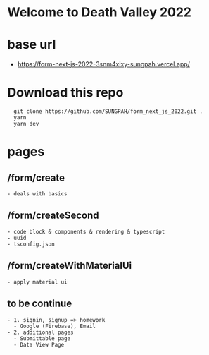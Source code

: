 # Welcome to Death Valley 2022

# base url
  - https://form-next-js-2022-3snm4xixy-sungpah.vercel.app/

# Download this repo
```
  git clone https://github.com/SUNGPAH/form_next_js_2022.git .
  yarn  
  yarn dev
```
# pages
  ## /form/create 
    - deals with basics
  ## /form/createSecond
    - code block & components & rendering & typescript
    - uuid 
    - tsconfig.json


  ## /form/createWithMaterialUi
    - apply material ui 

  ## to be continue
    - 1. signin, signup => homework
      - Google (Firebase), Email
    - 2. additional pages 
      - Submittable page
      - Data View Page 

  